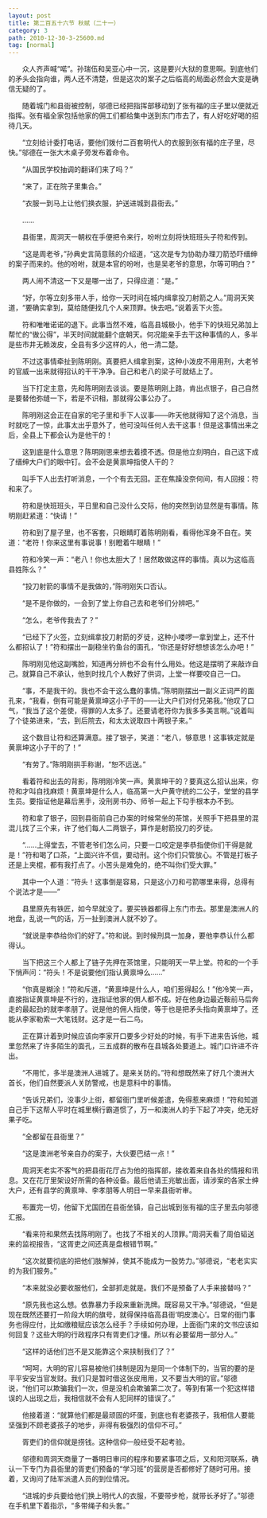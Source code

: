 ```yaml
---
layout: post
title: 第二百五十六节 秋赋（二十一）
category: 3
path: 2010-12-30-3-25600.md
tag: [normal]
---
```


　　众人齐声喊“喏”。孙瑞伍和吴亚心中一沉，这是要兴大狱的意思啊。到底他们的矛头会指向谁，两人还不清楚，但是这次的案子之后临高的局面必然会大变是确信无疑的了。

　　随着城门和县衙被控制，邬德已经把指挥部移动到了张有福的庄子里以便就近指挥。张有福全家包括他家的佣工们都给集中送到东门市去了，有人好吃好喝的招待几天。

　　“立刻给计委打电话，要他们拨付二百套明代人的衣服到张有福的庄子里，尽快。”邬德在一张大木桌子旁发布着命令。

　　“从国民学校抽调的翻译们来了吗？”

　　“来了，正在院子里集合。”

　　“衣服一到马上让他们换衣服，护送进城到县衙去。”

　　……

　　县衙里，周洞天一朝权在手便把令来行，吩咐立刻将快班班头子符和传到。

　　“这是周老爷，”孙典史言简意赅的介绍道，“这次是专为协助办理刀箭恐吓缙绅的案子而来的。他的吩咐，就是本官的吩咐，也是吴老爷的意思，尔等可明白？”

　　两人闹不清这一下又是哪一出了，只得应道：“是。”

　　“好，尔等立刻多带人手，给你一天时间在城内缉拿投刀射箭之人。”周洞天笑道，“要确实拿到，莫给随便找几个人来顶罪。快去吧。”说着丢下火签。

　　符和唯唯诺诺的退下。此事当然不难，临高县城极小，他手下的快班兄弟加上帮忙的“做公得”，半天时间就能翻个底朝天。何况能亲手去干这种事情的人，多半是些市井无赖泼皮，全县有多少这样的人，他一清二楚。

　　不过这事情牵扯到陈明刚。真要把人缉拿到案，这种小泼皮不用用刑，大老爷的官威一出来就得招认的干干净净。自己和老八的梁子可就结上了。

　　当下打定主意，先和陈明刚去谈谈。要是陈明刚上路，肯出点银子，自己自然是要替他弥缝一下，若是不识相，那就得公事公办了。

　　陈明刚这会正在自家的宅子里和手下人议事——昨天他就得知了这个消息，当时就吃了一惊，此事太出乎意外了，他可没叫任何人去干这事！但是这事情出来之后，全县上下都会认为是他干的！

　　这到底是什么意思？陈明刚思来想去着摸不透。但是他立刻明白，自己这下成了缙绅大户们的眼中钉。会不会是黄禀坤指使人干的？

　　叫手下人出去打听消息，一个个有去无回。正在焦躁没奈何间，有人回报：符和来了。

　　符和是快班班头，平日里和自己没什么交际，他的突然到访显然是有事情。陈明刚赶紧道：“快请！”

　　符和到了屋子里，也不客套，只眼睛盯着陈明刚看，看得他浑身不自在。笑道：“老符！你来这里有事说事！别瞪着牛眼睛！”

　　符和冷笑一声：“老八！你也太胆大了！居然敢做这样的事情。真以为这临高县姓陈么？”

　　“投刀射箭的事情不是我做的，”陈明刚矢口否认。

　　“是不是你做的，一会到了堂上你自己去和老爷们分辨吧。”

　　“怎么，老爷传我去了？”

　　“已经下了火签，立刻缉拿投刀射箭的歹徒，这种小喽啰一拿到堂上，还不什么都招认了！”符和摆出一副稳坐钓鱼台的面孔，“你还是好好想想该怎么办吧！”

　　陈明刚见他这副嘴脸，知道再分辨也不会有什么用处。他这是摆明了来敲诈自己。就算自己不承认，他到时找几个人教好了供词，上堂一样要咬自己一口。

　　“事，不是我干的。我也不会干这么蠢的事情。”陈明刚摆出一副义正词严的面孔来，“我看，倒有可能是黄禀坤这小子干的——让大户们对付兄弟我。”他叹了口气，“我当了这个差使，得罪的人太多了。还要请老符你为我多多美言啊。”说着叫了个徒弟进来，“去，到后院去，和太太说取四十两银子来。”

　　这个数目让符和还算满意。接了银子，笑道：“老八，够意思！这事铁定就是黄禀坤这小子干的了！”

　　“有劳了。”陈明刚拱手称谢，“恕不远送。”

　　看着符和出去的背影，陈明刚冷笑一声。黄禀坤干的？要真这么招认出来，你符和才叫自找麻烦！黄禀坤是什么人，临高第一大户黄守统的二公子，堂堂的县学生员。要指证他是幕后黑手，没刑房书办、师爷一起上下勾手根本办不到。

　　符和拿了银子，回到县衙前自己办案的时候常坐的茶馆，关照手下把县里的混混儿找了三个来，许了他们每人二两银子，算作是射箭投刀的歹徒。

　　“……上得堂去，不管老爷们怎么问，只要一口咬定是李恭指使你们干得是就是！”符和喝了口茶，“上面兴许不信，要动刑。这个你们只管放心。不管是打板子还是上夹棍，都有我打点了。小苦头是难免的，绝不叫你们受大罪。”

　　其中一个人道：“符头！这事倒是容易，只是这小刀和弓箭哪里来得，总得有个说法才是——”

　　县里原先有铁匠，如今早就没了。要买铁器都得上东门市去。那里是澳洲人的地盘，乱说一气的话，万一扯到澳洲人就不妙了。

　　“就说是李恭给你们的好了。”符和说。到时候刑具一加身，要他李恭认什么都得认。

　　当下把这三个人都上了链子先押在茶馆里，只能明天一早上堂。符和的一个手下悄声问：“符头！不是说要他们指认黄禀坤么……”

　　“你真是糊涂！”符和斥道，“黄禀坤是什么人，咱们惹得起么！”他冷笑一声，直接指证黄禀坤是不行的，连指证他家的佣人都不成。好在他身边最近鞍前马后奔走的最起劲的就李孝朋了。说是他的佣人指使，等于也是把矛头指向黄禀坤了。还能从李家勒索一大笔钱财。这才是一石二鸟。

　　正在算计着到时候应该向李家开口要多少好处的时候，有手下进来告诉他，城里忽然来了许多陌生的面孔，三五成群的散布在县城各处要道上。城门口许进不许出。

　　“不用忙，多半是澳洲人进城了。是来关防的。”符和想既然来了好几个澳洲大首长，他们自然要派人关防警戒，也是意料中的事情。

　　“告诉兄弟们，没事少上街，都留衙门里听候差遣，免得惹来麻烦！”符和知道自己手下这帮人平时在城里横行霸道惯了，万一和澳洲人的手下起了冲突，绝无好果子吃。

　　“全都留在县衙里？”

　　“这是澳洲老爷亲自办的案子，大伙要巴结一点！”

　　周洞天老实不客气的把县衙花厅占为他的指挥部，接收着来自各处的情报和讯息。又在花厅里架设好所需的各种设备。最后他请王兆敏出面，请涉案的各家士绅大户，还有县学的黄禀坤、李孝朋等人明日一早来县衙听审。

　　布置完一切，他留下尤国团在县衙坐镇，自己出城到张有福的庄子里去向邬德汇报。

　　“看来符和果然去找陈明刚了。也找了不相关的人顶罪。”周洞天看了周伯韬送来的监视报告，“这胥吏之间还真是盘根错节啊。”

　　“这次就要彻底的把他们肢解掉，使其不能成为一股势力。”邬德说，“老老实实的为我们服务。”

　　“本来就没必要收服他们，全部抓走就是。我们不是预备了人手来接替吗？”

　　“原先我也这么想。依靠暴力手段来重新洗牌。既容易又干净。”邬德说，“但是现在既然还要打一阶段大明的旗号，就得保持临高县衙‘明皮澳心’。日常的衙门事务也得应付，比如缴粮赋应该怎么经手？手续如何办理，上面衙门来的文书应该如何回复？这些大明的行政程序只有胥吏们才懂。所以有必要留用一部分人。”

　　“这样的话他们岂不是又能靠这个来挟制我们了？”

　　“呵呵，大明的官儿容易被他们挟制是因为是同一个体制下的，当官的要的是平平安安当官发财。我们只是暂时借这张皮用用，又不要当大明的官。”邬德说，“他们可以欺骗我们一次，但是没机会欺骗第二次了。等到有第一个犯这样错误的人出现之后，我相信就不会有人犯同样的错误了。”

　　他接着道：“就算他们都是最顽固的坏蛋，到底也有老婆孩子，我相信人要能坚强到不顾老婆孩子的地步，非得有极强烈的信仰不可。”

　　胥吏们的信仰就是捞钱。这种信仰一般经受不起考验。

　　邬德和周洞天商量了一番明日审问的程序和要紧事项之后，又和阳河联系，确认一下专门为县衙里的胥吏们预备的“学习班”的营房是否都修好了随时可用。接着，又询问了陆军派遣人员的到位情况。

　　“进城的步兵要给他们换上明代人的衣服，不要带步枪，就带长矛好了。”邬德在手机里下着指示，“多带绳子和头套。”
